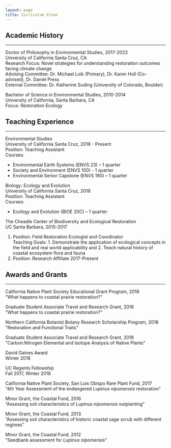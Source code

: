 ```yaml
---
layout: page
title: Curriculum Vitae
---
```


## Academic History
---------
Doctor of Philosophy in Environmental Studies, 2017-2022  
University of California Santa Cruz, CA  
Research Focus: Novel strategies for understanding restoration outcomes facing climate change  
Advising Committee: Dr. Michael Loik (Primary), Dr. Karen Holl (Co-advised), Dr. Daniel Press                     
External Committee: Dr. Katherine Suding (University of Colorado, Boulder)

Bachelor of Science in Environmental Studies, 2010-2014  
University of California, Santa Barbara, CA  
Focus: Restoration Ecology


## Teaching Experience
--------------------

Environmental Studies  
University of California Santa Cruz, 2018 - Present  
Position: Teaching Assistant  
Courses:
* Environmental Earth Systems (ENVS 23) – 1 quarter
* Society and Environment (ENVS 100) - 1 quarter
* Environmental Senior Capstone (ENVS 190) – 1 quarter


Biology: Ecology and Evolution  
University of California Santa Cruz, 2018  
Position: Teaching Assistant  
Courses:
* Ecology and Evolution (BIOE 20C) – 1 quarter

The Cheadle Center of Biodiversity and Ecological Restoration  
UC Santa Barbara, 2015-2017  
1) Position: Field Restoration Ecologist and Coordinator  
Teaching Goals: 1. Demonstrate the application of ecological concepts in the field and real world applicability and 2. Teach natural history of coastal ecosystem flora and fauna
2) Position: Research Affiliate
2017-Present


## Awards and Grants
--------------------
California Native Plant Society Educational Grant Program, 2018                 
"What happens to coastal prairie restoration?"

Graduate Student Associate Travel and Research Grant, 2018                                       
"What happens to coastal prairie restoration?"

Northern California Botanist Botany Research Scholarship Program, 2018  
"Restoration and Functional Traits"

Graduate Student Associate Travel and Research Grant, 2018  
"Carbon:Nitrogen Elemental and Isotope Analysis of Native Plants"

David Gaines Award  
Winter 2018

UC Regents Fellowship  
Fall 2017, Winter 2018

California Native Plant Society, San Luis Obispo Rare Plant Fund, 2017  
“4th Year Assessment of the endangered *Lupinus nipomensis* restoration”

Minor Grant, the Coastal Fund, 2016  
“Assessing soil characteristics of *Lupinus nipomensis* outplanting”

Minor Grant, the Coastal Fund, 2013  
“Assessing soil characteristics of historic coastal sage scrub with different regimes”

Minor Grant, the Coastal Fund, 2012  
“Seedbank assessment for *Lupinus nipomensis*”

